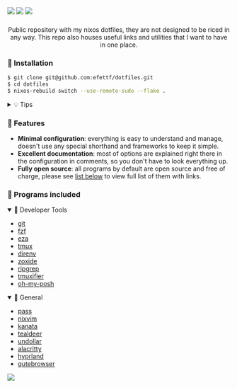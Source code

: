 
<div aling="center">

<img src="https://img.shields.io/github/repo-size/efettf/dotfiles?style=for-the-badge&labelColor=1e1e2e&color=b4befe"/>
<img src="https://img.shields.io/github/issues/efettf/dotfiles?style=for-the-badge&labelColor=1e1e2e&color=fab387"/>
<img src="https://img.shields.io/badge/active-active?style=for-the-badge&label=STATUS&labelColor=1e1e2e&color=a6e3a1"/>

</div>

<!-- Useful trick to make a space between elements fast, 
it's not the best way to do it I'm sure. -->
###

<p align="center">
Public repository with my nixos dotfiles, they are not designed to be riced in any way. This repo also houses useful links and utilities that I want to have in one place.
</p>

### 💨 Installation

```bash
$ git clone git@github.com:efettf/dotfiles.git
$ cd dotfiles
$ nixos-rebuild switch --use-remote-sudo --flake .
```

<!-- I'm not sure if I should still include it here,
as I only use this repo anyway and I could just
make an resources table instead? -->
<details><summary>💡 Tips</summary>

###

<details open><summary>🧪 Flake host expansion</summary>

###

You can use this command if _nixos_ **isn't** your host name:
```bash
$ nixos-rebuild switch --flake .#hostname
```
As _._ expands to _.#nixos_.

</details><details open><summary>🫧 Run rebuild as user</summary>

###

If you want to rebuild system without sudo you can run:
```bash
$ nixos-rebuild switch --use-remote-sudo
```
It will use sudo only if it needs to, so it won't run everything as root.

</details></details>

### 🎉 Features
<!-- List of high level features you might want to see at quick glance. -->

- **Minimal configuration**: everything is easy to understand and manage, doesn't use any special shorthand and frameworks to keep it simple.
- **Excellent documentation**: most of options are explained right there in the configuration in comments, so you don't have to look everything up.
- **Fully open source**: all programs by default are open source and free of charge, please see [list below](https://github.com/efettf/dotfiles/tree/main#-programs-included) to view full list of them with links.

### 🎸 Programs included
<!-- Programs in the dependency list, don't list technical stuff,
you can pull links from "search.nixos.org". -->

<details open><summary>🔧 Developer Tools</summary>

- [git](https://git-scm.com/)
- [fzf](https://github.com/junegunn/fzf)
- [eza](https://github.com/eza-community/eza)
- [tmux](https://tmux.github.io/)
- [direnv](https://direnv.net)
- [zoxide](https://github.com/ajeetdsouza/zoxide)
- [ripgrep](https://github.com/BurntSushi/ripgrep)
- [tmuxifier](https://github.com/jimeh/tmuxifier)
- [oh-my-posh](https://ohmyposh.dev)

</details>

<details open><summary>🌴 General</summary>

- [pass](https://www.passwordstore.org/)
- [nixvim](https://github.com/nix-community/nixvim)
- [kanata](https://github.com/jtroo/kanata)
- [tealdeer](https://github.com/dbrgn/tealdeer)
- [undollar](https://github.com/xtyrrell/undollar)
- [alacritty](https://github.com/alacritty/alacritty)
- [hyprland](https://github.com/hyprwm/Hyprland)
- [qutebrowser](https://github.com/qutebrowser/qutebrowser)

</details>

<!-- Catppuccin banner at the bottom for the looks, 
make sure to remove it when changing theme as well as the colors in banners above. -->
<img src="https://raw.githubusercontent.com/catppuccin/catppuccin/c9d3d7de6ab8cb2609b37c4b79b026a2c7784b6f/assets/footers/gray0_ctp_on_line.svg?sanitize=true"/>
